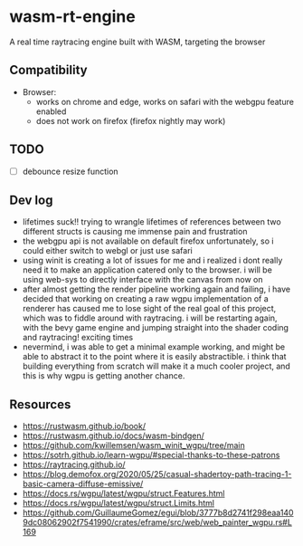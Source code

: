 # wasm-rt-engine

A real time raytracing engine built with WASM, targeting the browser

## Compatibility

- Browser:
  - works on chrome and edge, works on safari with the webgpu feature enabled
  - does not work on firefox (firefox nightly may work)

## TODO

- [ ] debounce resize function

## Dev log

- lifetimes suck!! trying to wrangle lifetimes of references between two different structs is causing me immense pain and frustration
- the webgpu api is not available on default firefox unfortunately, so i could either switch to webgl or just use safari
- using winit is creating a lot of issues for me and i realized i dont really need it to make an application catered only to the browser. i will be using web-sys to directly interface with the canvas from now on
- after almost getting the render pipeline working again and failing, i have decided that working on creating a raw wgpu implementation of a renderer has caused me to lose sight of the real goal of this project, which was to fiddle around with raytracing. i will be restarting again, with the bevy game engine and jumping straight into the shader coding and raytracing! exciting times
- nevermind, i was able to get a minimal example working, and might be able to abstract it to the point where it is easily abstractible. i think that building everything from scratch will make it a much cooler project, and this is why wgpu is getting another chance.

## Resources

- <https://rustwasm.github.io/book/>
- <https://rustwasm.github.io/docs/wasm-bindgen/>
- <https://github.com/kwillemsen/wasm_winit_wgpu/tree/main>
- <https://sotrh.github.io/learn-wgpu/#special-thanks-to-these-patrons>
- <https://raytracing.github.io/>
- <https://blog.demofox.org/2020/05/25/casual-shadertoy-path-tracing-1-basic-camera-diffuse-emissive/>
- <https://docs.rs/wgpu/latest/wgpu/struct.Features.html>
- <https://docs.rs/wgpu/latest/wgpu/struct.Limits.html>
- <https://github.com/GuillaumeGomez/egui/blob/3777b8d2741f298eaa1409dc08062902f7541990/crates/eframe/src/web/web_painter_wgpu.rs#L169>
